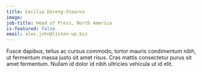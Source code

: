 ```yaml
---
title: Cecilia Doreng-Stearns
image: 
job-title: Head of Press, North America
is-featured: false
email: alex.john@listen-up.biz
---
```


Fusce dapibus, tellus ac cursus commodo, tortor mauris condimentum nibh, ut fermentum massa justo sit amet risus. Cras mattis consectetur purus sit amet fermentum. Nullam id dolor id nibh ultricies vehicula ut id elit.